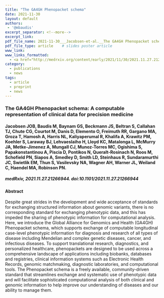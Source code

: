 ```yaml
---
title: "The GA4GH Phenopacket schema"
date: 2021-11-30
layout: default
authors:
 - '@mbaudis'
excerpt_separator: <!--more-->
excerpt_link:
pdf_file_name: 2021-11-30___Jacobsen-et-al.__The GA4GH Phenopacket schema__medRxiv-preprint.pdf
pdf_file_type: article    # slides poster article
www_link:
www_links_formatted:
  - <a href="http://medrxiv.org/content/early/2021/11/30/2021.11.27.21266944.abstract" target="_blank">[bioRxiv]</a>
category:
  - publications
  - news
tags:
  - article
  - preprint
  - news
---
```


### The GA4GH Phenopacket schema: A computable representation of clinical data for precision medicine

#### Jacobsen JOB, Baudis M, Baynam GS, Beckmann JS, Beltran S, Callahan TJ, Chute CG, Courtot M, Danis D, Elemento O, Freimuth RR, Gargano MA, Groza T, Hamosh A, Harris NL, Kaliyaperumal R, Khalifa A, Krawitz PM, Koehler S, Laraway BJ, Lehvaeslaiho H, Lloyd KC, Matalonga L, McMurry JA, Metke-Jimenez A, Mungall CJ, Munoz-Torres MC, Ogishima S, Papakonstantinou A, Piscia D, Pontikos N, Queralt-Rosinach N, Roos M, Schofield PN, Siapos A, Smedley D, Smith LD, Steinhaus R, Sundaramurthi JC, Swietlik EM, Thun S, Vasilevsky NA, Wagner AH, Warner JL, Weiland C, Haendel MA, Robinson PN.

##### medRxiv, 2021.11.27.21266944. doi:10.1101/2021.11.27.21266944

<!--more-->

#### Abstract

Despite great strides in the development and wide acceptance of standards for exchanging structured information about genomic variants, there is no corresponding standard for exchanging phenotypic data, and this has impeded the sharing of phenotypic information for computational analysis. Here, we introduce the Global Alliance for Genomics and Health (GA4GH) Phenopacket schema, which supports exchange of computable longitudinal case-level phenotypic information for diagnosis and research of all types of disease including Mendelian and complex genetic diseases, cancer, and infectious diseases. To support translational research, diagnostics, and personalized healthcare, phenopackets are designed to be used across a comprehensive landscape of applications including biobanks, databases and registries, clinical information systems such as Electronic Health Records, genomic matchmaking, diagnostic laboratories, and computational tools. The Phenopacket schema is a freely available, community-driven standard that streamlines exchange and systematic use of phenotypic data and will facilitate sophisticated computational analysis of both clinical and genomic information to help improve our understanding of diseases and our ability to manage them.
